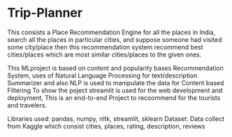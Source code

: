 # Trip-Planner
This consists a Place Recommendation Engine for all the places in India, search all the places in particular cities, and suppose someone had visited some city/place then this recommendation system recommend best cities/places which are most similar cities/places to the given ones.

This MLproject is based on content and popularity bases Recommendation System, uses of Natural Language Processing for text/description Summarizer and also NLP is used to manipulate the data for Content based Filtering
To show the poject streamlit is used for the web development and deployment, This is an end-to-end Project to recoommend for the tourists and travelers.

Libraries used: pandas, numpy, nltk, streamlit, sklearn
Dataset: Data collect from Kaggle which consist cities, places, rating, description, reviews

